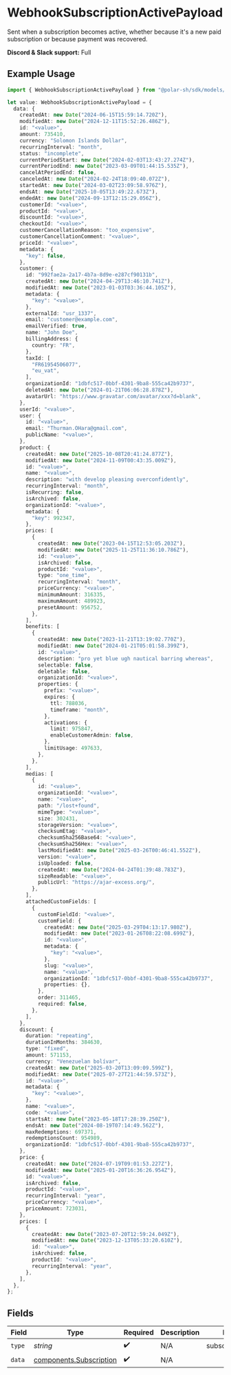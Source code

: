 # WebhookSubscriptionActivePayload

Sent when a subscription becomes active,
whether because it's a new paid subscription or because payment was recovered.

**Discord & Slack support:** Full

## Example Usage

```typescript
import { WebhookSubscriptionActivePayload } from "@polar-sh/sdk/models/components/webhooksubscriptionactivepayload.js";

let value: WebhookSubscriptionActivePayload = {
  data: {
    createdAt: new Date("2024-06-15T15:59:14.720Z"),
    modifiedAt: new Date("2024-12-11T15:52:26.486Z"),
    id: "<value>",
    amount: 735410,
    currency: "Solomon Islands Dollar",
    recurringInterval: "month",
    status: "incomplete",
    currentPeriodStart: new Date("2024-02-03T13:43:27.274Z"),
    currentPeriodEnd: new Date("2023-03-09T01:44:15.535Z"),
    cancelAtPeriodEnd: false,
    canceledAt: new Date("2024-02-24T18:09:40.072Z"),
    startedAt: new Date("2024-03-02T23:09:58.976Z"),
    endsAt: new Date("2025-10-05T13:49:22.673Z"),
    endedAt: new Date("2024-09-13T12:15:29.056Z"),
    customerId: "<value>",
    productId: "<value>",
    discountId: "<value>",
    checkoutId: "<value>",
    customerCancellationReason: "too_expensive",
    customerCancellationComment: "<value>",
    priceId: "<value>",
    metadata: {
      "key": false,
    },
    customer: {
      id: "992fae2a-2a17-4b7a-8d9e-e287cf90131b",
      createdAt: new Date("2024-04-29T13:46:10.741Z"),
      modifiedAt: new Date("2023-01-03T03:36:44.105Z"),
      metadata: {
        "key": "<value>",
      },
      externalId: "usr_1337",
      email: "customer@example.com",
      emailVerified: true,
      name: "John Doe",
      billingAddress: {
        country: "FR",
      },
      taxId: [
        "FR61954506077",
        "eu_vat",
      ],
      organizationId: "1dbfc517-0bbf-4301-9ba8-555ca42b9737",
      deletedAt: new Date("2024-01-21T06:06:28.878Z"),
      avatarUrl: "https://www.gravatar.com/avatar/xxx?d=blank",
    },
    userId: "<value>",
    user: {
      id: "<value>",
      email: "Thurman.OHara@gmail.com",
      publicName: "<value>",
    },
    product: {
      createdAt: new Date("2025-10-08T20:41:24.877Z"),
      modifiedAt: new Date("2024-11-09T00:43:35.009Z"),
      id: "<value>",
      name: "<value>",
      description: "with develop pleasing overconfidently",
      recurringInterval: "month",
      isRecurring: false,
      isArchived: false,
      organizationId: "<value>",
      metadata: {
        "key": 992347,
      },
      prices: [
        {
          createdAt: new Date("2023-04-15T12:53:05.203Z"),
          modifiedAt: new Date("2025-11-25T11:36:10.786Z"),
          id: "<value>",
          isArchived: false,
          productId: "<value>",
          type: "one_time",
          recurringInterval: "month",
          priceCurrency: "<value>",
          minimumAmount: 316335,
          maximumAmount: 489923,
          presetAmount: 956752,
        },
      ],
      benefits: [
        {
          createdAt: new Date("2023-11-21T13:19:02.770Z"),
          modifiedAt: new Date("2024-01-21T05:01:58.399Z"),
          id: "<value>",
          description: "pro yet blue ugh nautical barring whereas",
          selectable: false,
          deletable: false,
          organizationId: "<value>",
          properties: {
            prefix: "<value>",
            expires: {
              ttl: 788036,
              timeframe: "month",
            },
            activations: {
              limit: 975847,
              enableCustomerAdmin: false,
            },
            limitUsage: 497633,
          },
        },
      ],
      medias: [
        {
          id: "<value>",
          organizationId: "<value>",
          name: "<value>",
          path: "/lost+found",
          mimeType: "<value>",
          size: 302431,
          storageVersion: "<value>",
          checksumEtag: "<value>",
          checksumSha256Base64: "<value>",
          checksumSha256Hex: "<value>",
          lastModifiedAt: new Date("2025-03-26T00:46:41.552Z"),
          version: "<value>",
          isUploaded: false,
          createdAt: new Date("2024-04-24T01:39:48.783Z"),
          sizeReadable: "<value>",
          publicUrl: "https://ajar-excess.org/",
        },
      ],
      attachedCustomFields: [
        {
          customFieldId: "<value>",
          customField: {
            createdAt: new Date("2025-03-29T04:13:17.980Z"),
            modifiedAt: new Date("2023-01-26T08:22:08.699Z"),
            id: "<value>",
            metadata: {
              "key": "<value>",
            },
            slug: "<value>",
            name: "<value>",
            organizationId: "1dbfc517-0bbf-4301-9ba8-555ca42b9737",
            properties: {},
          },
          order: 311465,
          required: false,
        },
      ],
    },
    discount: {
      duration: "repeating",
      durationInMonths: 384630,
      type: "fixed",
      amount: 571153,
      currency: "Venezuelan bolívar",
      createdAt: new Date("2025-03-20T13:09:09.599Z"),
      modifiedAt: new Date("2025-07-27T21:44:59.573Z"),
      id: "<value>",
      metadata: {
        "key": "<value>",
      },
      name: "<value>",
      code: "<value>",
      startsAt: new Date("2023-05-18T17:28:39.250Z"),
      endsAt: new Date("2024-08-19T07:14:49.562Z"),
      maxRedemptions: 697371,
      redemptionsCount: 954989,
      organizationId: "1dbfc517-0bbf-4301-9ba8-555ca42b9737",
    },
    price: {
      createdAt: new Date("2024-07-19T09:01:53.227Z"),
      modifiedAt: new Date("2025-01-20T16:36:26.954Z"),
      id: "<value>",
      isArchived: false,
      productId: "<value>",
      recurringInterval: "year",
      priceCurrency: "<value>",
      priceAmount: 723031,
    },
    prices: [
      {
        createdAt: new Date("2023-07-20T12:59:24.049Z"),
        modifiedAt: new Date("2023-12-13T05:33:20.610Z"),
        id: "<value>",
        isArchived: false,
        productId: "<value>",
        recurringInterval: "year",
      },
    ],
  },
};
```

## Fields

| Field                                                              | Type                                                               | Required                                                           | Description                                                        | Example                                                            |
| ------------------------------------------------------------------ | ------------------------------------------------------------------ | ------------------------------------------------------------------ | ------------------------------------------------------------------ | ------------------------------------------------------------------ |
| `type`                                                             | *string*                                                           | :heavy_check_mark:                                                 | N/A                                                                | subscription.active                                                |
| `data`                                                             | [components.Subscription](../../models/components/subscription.md) | :heavy_check_mark:                                                 | N/A                                                                |                                                                    |